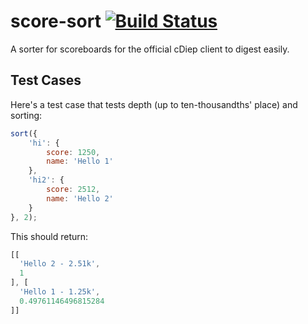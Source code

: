 # score-sort [![Build Status](https://travis-ci.org/CommunityDiep/score-sort.svg?branch=master)](https://travis-ci.org/CommunityDiep/score-sort)

A sorter for scoreboards for the official cDiep client to digest easily.

## Test Cases

Here's a test case that tests depth (up to ten-thousandths' place) and sorting:

```js
sort({
	'hi': {
		score: 1250,
		name: 'Hello 1'
	},
	'hi2': {
		score: 2512,
		name: 'Hello 2'
	}
}, 2);
```

This should return:

```js
[[
  'Hello 2 - 2.51k',
  1
], [
  'Hello 1 - 1.25k',
  0.49761146496815284
]]
```
